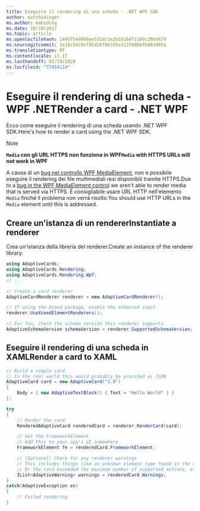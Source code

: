 ```yaml
---
title: Eseguire il rendering di una scheda - .NET WPF SDK
author: matthidinger
ms.author: mahiding
ms.date: 10/19/2017
ms.topic: article
ms.openlocfilehash: 1445754d968ee531dc1e2b1816df1189c286d479
ms.sourcegitcommit: 1e18c5dc0cf85d26f66335e312348bbfb903d95a
ms.translationtype: MT
ms.contentlocale: it-IT
ms.lasthandoff: 02/19/2020
ms.locfileid: "77454114"
---
```

# <a name="render-a-card---net-wpf"></a><span data-ttu-id="d5b0f-102">Eseguire il rendering di una scheda - WPF .NET</span><span class="sxs-lookup"><span data-stu-id="d5b0f-102">Render a card - .NET WPF</span></span>

<span data-ttu-id="d5b0f-103">Ecco come eseguire il rendering di una scheda usando .NET WPF SDK.</span><span class="sxs-lookup"><span data-stu-id="d5b0f-103">Here's how to render a card using the .NET WPF SDK.</span></span>

> [!NOTE]
> <span data-ttu-id="d5b0f-104">**`Media` con gli URL HTTPS non funziona in WPF**</span><span class="sxs-lookup"><span data-stu-id="d5b0f-104">**`Media` with HTTPS URLs will not work in WPF**</span></span>
> 
> <span data-ttu-id="d5b0f-105">A causa di un [bug nel controllo WPF MediaElement](https://stackoverflow.com/questions/30702505/playing-media-from-https-site-in-media-element-throwing-null-reference-exception), non è possibile eseguire il rendering dei file multimediali resi disponibili tramite HTTPS.</span><span class="sxs-lookup"><span data-stu-id="d5b0f-105">Due to a [bug in the WPF MediaElement control](https://stackoverflow.com/questions/30702505/playing-media-from-https-site-in-media-element-throwing-null-reference-exception) we aren't able to render media that is served via HTTPS.</span></span> <span data-ttu-id="d5b0f-106">È consigliabile usare URL HTTP nell'elemento `Media` finché il problema non verrà risolto.</span><span class="sxs-lookup"><span data-stu-id="d5b0f-106">You should use HTTP URLs in the `Media` element until this is addressed.</span></span>  

## <a name="instantiate-a-renderer"></a><span data-ttu-id="d5b0f-107">Creare un'istanza di un renderer</span><span class="sxs-lookup"><span data-stu-id="d5b0f-107">Instantiate a renderer</span></span>

<span data-ttu-id="d5b0f-108">Crea un'istanza della libreria del renderer.</span><span class="sxs-lookup"><span data-stu-id="d5b0f-108">Create an instance of the renderer library.</span></span> 

```csharp
using AdaptiveCards;
using AdaptiveCards.Rendering;
using AdaptiveCards.Rendering.Wpf;
// ...

// Create a card renderer
AdaptiveCardRenderer renderer = new AdaptiveCardRenderer();

// If using the Xceed package, enable the enhanced input
renderer.UseXceedElementRenderers();

// For fun, check the schema version this renderer supports
AdaptiveSchemaVersion schemaVersion = renderer.SupportedSchemaVersion;
```

## <a name="render-a-card-to-xaml"></a><span data-ttu-id="d5b0f-109">Eseguire il rendering di una scheda in XAML</span><span class="sxs-lookup"><span data-stu-id="d5b0f-109">Render a card to XAML</span></span>

```csharp
// Build a simple card
// In the real world this would probably be provided as JSON
AdaptiveCard card = new AdaptiveCard("1.0")
{
    Body = { new AdaptiveTextBlock() { Text = "Hello World" } }
};

try
{
    // Render the card
    RenderedAdaptiveCard renderedCard = renderer.RenderCard(card);

    // Get the FrameworkElement
    // Add this to your app's UI somewhere
    FrameworkElement fe = renderedCard.FrameworkElement;

    // (Optional) Check for any renderer warnings
    // This includes things like an unknown element type found in the card
    // Or the card exceeded the maximum number of supported actions, etc
    IList<AdaptiveWarning> warnings = renderedCard.Warnings;
}
catch(AdaptiveException ex)
{
    // Failed rendering
}
```

